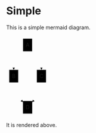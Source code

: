 # Simple

This is a simple mermaid diagram.

<svg aria-roledescription="flowchart-v2" role="graphics-document document" viewBox="-8 -8 114.640625 218" style="max-width: 114.640625px;" xmlns="http://www.w3.org/2000/svg" width="100%" id="remark-mermaid-0"><style>#remark-mermaid-0{font-family:"trebuchet ms",verdana,arial,sans-serif;font-size:16px;fill:#333;}#remark-mermaid-0 .error-icon{fill:#552222;}#remark-mermaid-0 .error-text{fill:#552222;stroke:#552222;}#remark-mermaid-0 .edge-thickness-normal{stroke-width:2px;}#remark-mermaid-0 .edge-thickness-thick{stroke-width:3.5px;}#remark-mermaid-0 .edge-pattern-solid{stroke-dasharray:0;}#remark-mermaid-0 .edge-pattern-dashed{stroke-dasharray:3;}#remark-mermaid-0 .edge-pattern-dotted{stroke-dasharray:2;}#remark-mermaid-0 .marker{fill:#333333;stroke:#333333;}#remark-mermaid-0 .marker.cross{stroke:#333333;}#remark-mermaid-0 svg{font-family:"trebuchet ms",verdana,arial,sans-serif;font-size:16px;}#remark-mermaid-0 .label{font-family:"trebuchet ms",verdana,arial,sans-serif;color:#333;}#remark-mermaid-0 .cluster-label text{fill:#333;}#remark-mermaid-0 .cluster-label span{color:#333;}#remark-mermaid-0 .label text,#remark-mermaid-0 span{fill:#333;color:#333;}#remark-mermaid-0 .node rect,#remark-mermaid-0 .node circle,#remark-mermaid-0 .node ellipse,#remark-mermaid-0 .node polygon,#remark-mermaid-0 .node path{fill:#ECECFF;stroke:#9370DB;stroke-width:1px;}#remark-mermaid-0 .node .label{text-align:center;}#remark-mermaid-0 .node.clickable{cursor:pointer;}#remark-mermaid-0 .arrowheadPath{fill:#333333;}#remark-mermaid-0 .edgePath .path{stroke:#333333;stroke-width:2.0px;}#remark-mermaid-0 .flowchart-link{stroke:#333333;fill:none;}#remark-mermaid-0 .edgeLabel{background-color:#e8e8e8;text-align:center;}#remark-mermaid-0 .edgeLabel rect{opacity:0.5;background-color:#e8e8e8;fill:#e8e8e8;}#remark-mermaid-0 .cluster rect{fill:#ffffde;stroke:#aaaa33;stroke-width:1px;}#remark-mermaid-0 .cluster text{fill:#333;}#remark-mermaid-0 .cluster span{color:#333;}#remark-mermaid-0 div.mermaidTooltip{position:absolute;text-align:center;max-width:200px;padding:2px;font-family:"trebuchet ms",verdana,arial,sans-serif;font-size:12px;background:hsl(80, 100%, 96.2745098039%);border:1px solid #aaaa33;border-radius:2px;pointer-events:none;z-index:100;}#remark-mermaid-0 .flowchartTitleText{text-anchor:middle;font-size:18px;fill:#333;}#remark-mermaid-0 :root{--mermaid-font-family:"trebuchet ms",verdana,arial,sans-serif;}</style><g><marker orient="auto" markerHeight="12" markerWidth="12" markerUnits="userSpaceOnUse" refY="5" refX="10" viewBox="0 0 12 20" class="marker flowchart" id="flowchart-pointEnd"><path style="stroke-width: 1; stroke-dasharray: 1, 0;" class="arrowMarkerPath" d="M 0 0 L 10 5 L 0 10 z"></path></marker><marker orient="auto" markerHeight="12" markerWidth="12" markerUnits="userSpaceOnUse" refY="5" refX="0" viewBox="0 0 10 10" class="marker flowchart" id="flowchart-pointStart"><path style="stroke-width: 1; stroke-dasharray: 1, 0;" class="arrowMarkerPath" d="M 0 5 L 10 10 L 10 0 z"></path></marker><marker orient="auto" markerHeight="11" markerWidth="11" markerUnits="userSpaceOnUse" refY="5" refX="11" viewBox="0 0 10 10" class="marker flowchart" id="flowchart-circleEnd"><circle style="stroke-width: 1; stroke-dasharray: 1, 0;" class="arrowMarkerPath" r="5" cy="5" cx="5"></circle></marker><marker orient="auto" markerHeight="11" markerWidth="11" markerUnits="userSpaceOnUse" refY="5" refX="-1" viewBox="0 0 10 10" class="marker flowchart" id="flowchart-circleStart"><circle style="stroke-width: 1; stroke-dasharray: 1, 0;" class="arrowMarkerPath" r="5" cy="5" cx="5"></circle></marker><marker orient="auto" markerHeight="11" markerWidth="11" markerUnits="userSpaceOnUse" refY="5.2" refX="12" viewBox="0 0 11 11" class="marker cross flowchart" id="flowchart-crossEnd"><path style="stroke-width: 2; stroke-dasharray: 1, 0;" class="arrowMarkerPath" d="M 1,1 l 9,9 M 10,1 l -9,9"></path></marker><marker orient="auto" markerHeight="11" markerWidth="11" markerUnits="userSpaceOnUse" refY="5.2" refX="-1" viewBox="0 0 11 11" class="marker cross flowchart" id="flowchart-crossStart"><path style="stroke-width: 2; stroke-dasharray: 1, 0;" class="arrowMarkerPath" d="M 1,1 l 9,9 M 10,1 l -9,9"></path></marker><g class="root"><g class="clusters"></g><g class="edgePaths"><path marker-end="url(#flowchart-pointEnd)" style="fill:none;" class="edge-thickness-normal edge-pattern-solid flowchart-link LS-A LE-B" id="L-A-B-0" d="M36.97265625,30.810154525386313L32.815755208333336,35.50846210448859C28.658854166666668,40.20676968359087,20.345052083333332,49.60338484179544,16.188151041666668,58.46835908756439C12.03125,67.33333333333333,12.03125,75.66666666666667,12.03125,79.83333333333333L12.03125,84"></path><path marker-end="url(#flowchart-pointEnd)" style="fill:none;" class="edge-thickness-normal edge-pattern-solid flowchart-link LS-A LE-C" id="L-A-C-0" d="M61.41015625,30.810154525386313L65.56705729166667,35.50846210448859C69.72395833333333,40.20676968359087,78.03776041666667,49.60338484179544,82.19466145833333,58.46835908756439C86.3515625,67.33333333333333,86.3515625,75.66666666666667,86.3515625,79.83333333333333L86.3515625,84"></path><path marker-end="url(#flowchart-pointEnd)" style="fill:none;" class="edge-thickness-normal edge-pattern-solid flowchart-link LS-B LE-D" id="L-B-D-0" d="M12.03125,118L12.03125,122.16666666666667C12.03125,126.33333333333333,12.03125,134.66666666666666,16.156901041666668,143.49632082413538C20.282552083333332,152.3259749816041,28.533854166666668,161.65194996320824,32.659505208333336,166.3149374540103L36.78515625,170.97792494481237"></path><path marker-end="url(#flowchart-pointEnd)" style="fill:none;" class="edge-thickness-normal edge-pattern-solid flowchart-link LS-C LE-D" id="L-C-D-0" d="M86.3515625,118L86.3515625,122.16666666666667C86.3515625,126.33333333333333,86.3515625,134.66666666666666,82.22591145833333,143.49632082413538C78.10026041666667,152.3259749816041,69.84895833333333,161.65194996320824,65.72330729166667,166.3149374540103L61.59765625,170.97792494481237"></path></g><g class="edgeLabels"><g class="edgeLabel"><g transform="translate(0, 0)" class="label"><foreignObject height="0" width="0"><div style="display: inline-block; white-space: nowrap;" xmlns="http://www.w3.org/1999/xhtml"><span class="edgeLabel"></span></div></foreignObject></g></g><g class="edgeLabel"><g transform="translate(0, 0)" class="label"><foreignObject height="0" width="0"><div style="display: inline-block; white-space: nowrap;" xmlns="http://www.w3.org/1999/xhtml"><span class="edgeLabel"></span></div></foreignObject></g></g><g class="edgeLabel"><g transform="translate(0, 0)" class="label"><foreignObject height="0" width="0"><div style="display: inline-block; white-space: nowrap;" xmlns="http://www.w3.org/1999/xhtml"><span class="edgeLabel"></span></div></foreignObject></g></g><g class="edgeLabel"><g transform="translate(0, 0)" class="label"><foreignObject height="0" width="0"><div style="display: inline-block; white-space: nowrap;" xmlns="http://www.w3.org/1999/xhtml"><span class="edgeLabel"></span></div></foreignObject></g></g></g><g class="nodes"><g transform="translate(49.19140625, 17)" id="flowchart-A-16" class="node default default"><rect height="34" width="24.4375" y="-17" x="-12.21875" ry="0" rx="0" style="" class="basic label-container"></rect><g transform="translate(-4.71875, -9.5)" style="" class="label"><foreignObject height="19" width="9.4375"><div style="display: inline-block; white-space: nowrap;" xmlns="http://www.w3.org/1999/xhtml"><span class="nodeLabel">A</span></div></foreignObject></g></g><g transform="translate(12.03125, 101)" id="flowchart-B-17" class="node default default"><rect height="34" width="24.0625" y="-17" x="-12.03125" ry="0" rx="0" style="" class="basic label-container"></rect><g transform="translate(-4.53125, -9.5)" style="" class="label"><foreignObject height="19" width="9.0625"><div style="display: inline-block; white-space: nowrap;" xmlns="http://www.w3.org/1999/xhtml"><span class="nodeLabel">B</span></div></foreignObject></g></g><g transform="translate(86.3515625, 101)" id="flowchart-C-19" class="node default default"><rect height="34" width="24.578125" y="-17" x="-12.2890625" ry="0" rx="0" style="" class="basic label-container"></rect><g transform="translate(-4.7890625, -9.5)" style="" class="label"><foreignObject height="19" width="9.578125"><div style="display: inline-block; white-space: nowrap;" xmlns="http://www.w3.org/1999/xhtml"><span class="nodeLabel">C</span></div></foreignObject></g></g><g transform="translate(49.19140625, 185)" id="flowchart-D-21" class="node default default"><rect height="34" width="24.8125" y="-17" x="-12.40625" ry="0" rx="0" style="" class="basic label-container"></rect><g transform="translate(-4.90625, -9.5)" style="" class="label"><foreignObject height="19" width="9.8125"><div style="display: inline-block; white-space: nowrap;" xmlns="http://www.w3.org/1999/xhtml"><span class="nodeLabel">D</span></div></foreignObject></g></g></g></g></g></svg>

It is rendered above.
